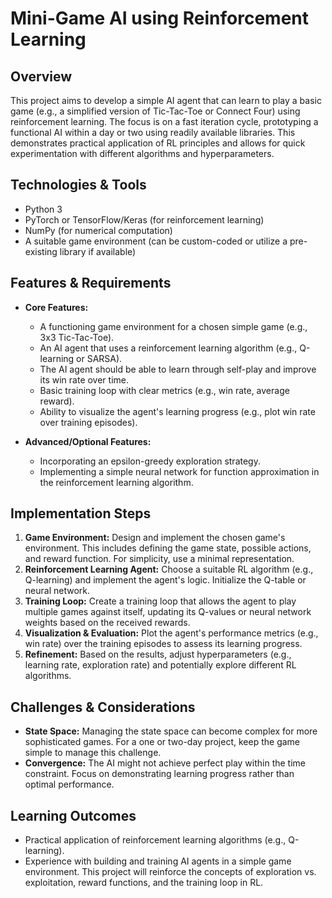 # Mini-Game AI using Reinforcement Learning

## Overview

This project aims to develop a simple AI agent that can learn to play a basic game (e.g., a simplified version of Tic-Tac-Toe or Connect Four) using reinforcement learning.  The focus is on a fast iteration cycle, prototyping a functional AI within a day or two using readily available libraries.  This demonstrates practical application of RL principles and allows for quick experimentation with different algorithms and hyperparameters.

## Technologies & Tools

- Python 3
- PyTorch or TensorFlow/Keras (for reinforcement learning)
- NumPy (for numerical computation)
- A suitable game environment (can be custom-coded or utilize a pre-existing library if available)

## Features & Requirements

- **Core Features:**
    - A functioning game environment for a chosen simple game (e.g., 3x3 Tic-Tac-Toe).
    - An AI agent that uses a reinforcement learning algorithm (e.g., Q-learning or SARSA).
    - The AI agent should be able to learn through self-play and improve its win rate over time.
    - Basic training loop with clear metrics (e.g., win rate, average reward).
    - Ability to visualize the agent's learning progress (e.g., plot win rate over training episodes).

- **Advanced/Optional Features:**
    - Incorporating an epsilon-greedy exploration strategy.
    - Implementing a simple neural network for function approximation in the reinforcement learning algorithm.

## Implementation Steps

1. **Game Environment:** Design and implement the chosen game's environment. This includes defining the game state, possible actions, and reward function.  For simplicity, use a minimal representation.
2. **Reinforcement Learning Agent:** Choose a suitable RL algorithm (e.g., Q-learning) and implement the agent's logic. Initialize the Q-table or neural network.
3. **Training Loop:** Create a training loop that allows the agent to play multiple games against itself, updating its Q-values or neural network weights based on the received rewards.
4. **Visualization & Evaluation:** Plot the agent's performance metrics (e.g., win rate) over the training episodes to assess its learning progress.
5. **Refinement:**  Based on the results, adjust hyperparameters (e.g., learning rate, exploration rate) and potentially explore different RL algorithms.


## Challenges & Considerations

- **State Space:** Managing the state space can become complex for more sophisticated games.  For a one or two-day project, keep the game simple to manage this challenge.
- **Convergence:**  The AI might not achieve perfect play within the time constraint. Focus on demonstrating learning progress rather than optimal performance.


## Learning Outcomes

- Practical application of reinforcement learning algorithms (e.g., Q-learning).
- Experience with building and training AI agents in a simple game environment.  This project will reinforce the concepts of exploration vs. exploitation, reward functions, and the training loop in RL.

